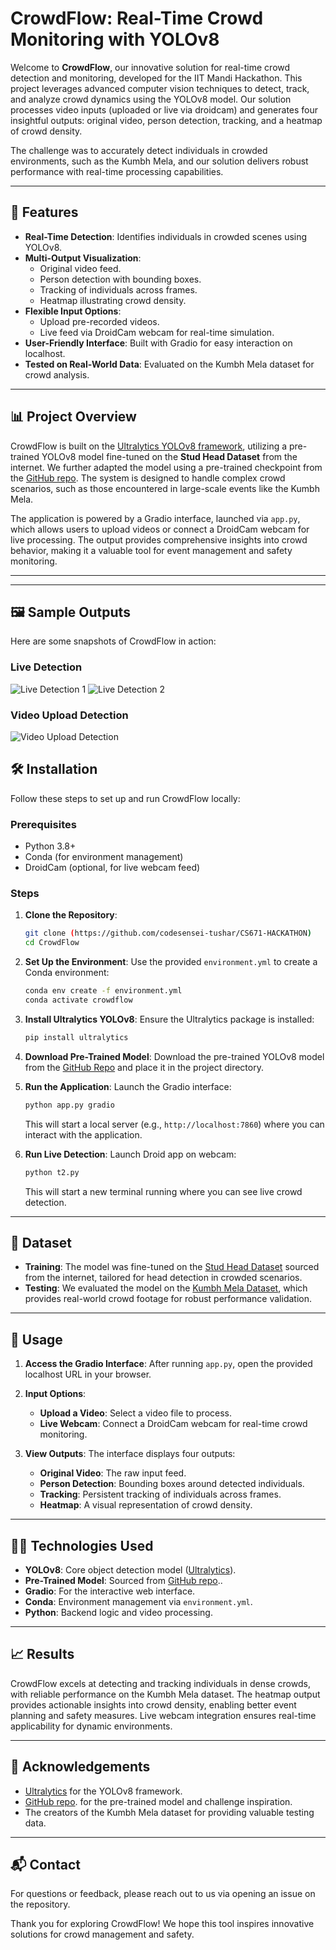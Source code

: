 # CrowdFlow: Real-Time Crowd Monitoring with YOLOv8

Welcome to **CrowdFlow**, our innovative solution for real-time crowd detection and monitoring, developed for the IIT Mandi Hackathon. This project leverages advanced computer vision techniques to detect, track, and analyze crowd dynamics using the YOLOv8 model. Our solution processes video inputs (uploaded or live via droidcam) and generates four insightful outputs: original video, person detection, tracking, and a heatmap of crowd density.

The challenge was to accurately detect individuals in crowded environments, such as the Kumbh Mela, and our solution delivers robust performance with real-time processing capabilities.

---

## 🚀 Features
- **Real-Time Detection**: Identifies individuals in crowded scenes using YOLOv8.
- **Multi-Output Visualization**:
  - Original video feed.
  - Person detection with bounding boxes.
  - Tracking of individuals across frames.
  - Heatmap illustrating crowd density.
- **Flexible Input Options**:
  - Upload pre-recorded videos.
  - Live feed via DroidCam webcam for real-time simulation.
- **User-Friendly Interface**: Built with Gradio for easy interaction on localhost.
- **Tested on Real-World Data**: Evaluated on the Kumbh Mela dataset for crowd analysis.

---

## 📊 Project Overview
CrowdFlow is built on the [Ultralytics YOLOv8 framework](https://github.com/ultralytics/ultralytics), utilizing a pre-trained YOLOv8 model fine-tuned on the **Stud Head Dataset** from the internet. We further adapted the model using a pre-trained checkpoint from the [GitHub repo](https://github.com/Abcfsa/YOLOv8_head_detector). The system is designed to handle complex crowd scenarios, such as those encountered in large-scale events like the Kumbh Mela.

The application is powered by a Gradio interface, launched via `app.py`, which allows users to upload videos or connect a DroidCam webcam for live processing. The output provides comprehensive insights into crowd behavior, making it a valuable tool for event management and safety monitoring.

---
---

## 🖼️ Sample Outputs

Here are some snapshots of CrowdFlow in action:

### Live Detection
![Live Detection 1](assetslive_detection_1.jpg)
![Live Detection 2](assets/live_detection_2.jpg)

### Video Upload Detection
![Video Upload Detection](assets/video_detection.jpg)


## 🛠️ Installation
Follow these steps to set up and run CrowdFlow locally:

### Prerequisites
- Python 3.8+
- Conda (for environment management)
- DroidCam (optional, for live webcam feed)

### Steps
1. **Clone the Repository**:
   ```bash
   git clone (https://github.com/codesensei-tushar/CS671-HACKATHON)
   cd CrowdFlow
   ```

2. **Set Up the Environment**:
   Use the provided `environment.yml` to create a Conda environment:
   ```bash
   conda env create -f environment.yml
   conda activate crowdflow
   ```

3. **Install Ultralytics YOLOv8**:
   Ensure the Ultralytics package is installed:
   ```bash
   pip install ultralytics
   ```

4. **Download Pre-Trained Model**:
   Download the pre-trained YOLOv8 model from the [GitHub Repo](https://github.com/Abcfsa/YOLOv8_head_detector) and place it in the project directory.

5. **Run the Application**:
   Launch the Gradio interface:
   ```bash
   python app.py gradio
   ```
   This will start a local server (e.g., `http://localhost:7860`) where you can interact with the application.

6. **Run Live Detection**:
   Launch Droid app on webcam:
   ```bash
   python t2.py
   ```
   This will start a new terminal running where you can see live crowd detection.

---

## 📂 Dataset
- **Training**: The model was fine-tuned on the [Stud Head Dataset](https://github.com/HCIILAB/SCUT-HEAD-Dataset-Release) sourced from the internet, tailored for head detection in crowded scenarios.
- **Testing**: We evaluated the model on the [Kumbh Mela Dataset](https://drive.google.com/drive/folders/1aT3KRRgx2T6xcJJlazcnLtTZpuzJjuGE), which provides real-world crowd footage for robust performance validation.

---

## 🎥 Usage
1. **Access the Gradio Interface**:
   After running `app.py`, open the provided localhost URL in your browser.

2. **Input Options**:
   - **Upload a Video**: Select a video file to process.
   - **Live Webcam**: Connect a DroidCam webcam for real-time crowd monitoring.

3. **View Outputs**:
   The interface displays four outputs:
   - **Original Video**: The raw input feed.
   - **Person Detection**: Bounding boxes around detected individuals.
   - **Tracking**: Persistent tracking of individuals across frames.
   - **Heatmap**: A visual representation of crowd density.

---

## 🧑‍💻 Technologies Used
- **YOLOv8**: Core object detection model ([Ultralytics](https://github.com/ultralytics/ultralytics)).
- **Pre-Trained Model**: Sourced from [GitHub repo](https://github.com/Abcfsa/YOLOv8_head_detector)..
- **Gradio**: For the interactive web interface.
- **Conda**: Environment management via `environment.yml`.
- **Python**: Backend logic and video processing.

---

## 📈 Results
CrowdFlow excels at detecting and tracking individuals in dense crowds, with reliable performance on the Kumbh Mela dataset. The heatmap output provides actionable insights into crowd density, enabling better event planning and safety measures. Live webcam integration ensures real-time applicability for dynamic environments.

---

## 🙌 Acknowledgements
- [Ultralytics](https://github.com/ultralytics/ultralytics) for the YOLOv8 framework.
- [GitHub repo](https://github.com/Abcfsa/YOLOv8_head_detector). for the pre-trained model and challenge inspiration.
- The creators of the Kumbh Mela dataset for providing valuable testing data.

---

## 📬 Contact
For questions or feedback, please reach out to us via opening an issue on the repository.

Thank you for exploring CrowdFlow! We hope this tool inspires innovative solutions for crowd management and safety.
